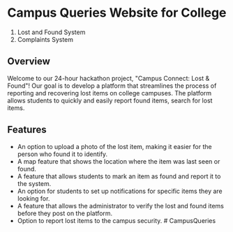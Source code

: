 # Campus Queries Website for College

1. Lost and Found System
2. Complaints System

## Overview

Welcome to our 24-hour hackathon project, "Campus Connect: Lost & Found"! Our goal is to develop a platform that streamlines the process of reporting and recovering lost items on college campuses. The platform allows students to quickly and easily report found items, search for lost items.

## Features

- An option to upload a photo of the lost item, making it easier for the person who found it to identify.
- A map feature that shows the location where the item was last seen or found.
- A feature that allows students to mark an item as found and report it to the system.
- An option for students to set up notifications for specific items they are looking for.
- A feature that allows the administrator to verify the lost and found items before they post on the platform.
- Option to report lost items to the campus security.
#   C a m p u s Q u e r i e s  
 